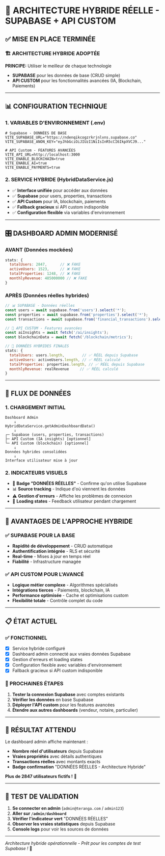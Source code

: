 # 🎯 ARCHITECTURE HYBRIDE RÉELLE - SUPABASE + API CUSTOM

## ✅ MISE EN PLACE TERMINÉE

### 🏗️ **ARCHITECTURE HYBRIDE ADOPTÉE**

**PRINCIPE:** Utiliser le meilleur de chaque technologie
- **SUPABASE** pour les données de base (CRUD simple)
- **API CUSTOM** pour les fonctionnalités avancées (IA, Blockchain, Paiements)

---

## 📊 **CONFIGURATION TECHNIQUE**

### **1. VARIABLES D'ENVIRONNEMENT (.env)**
```env
# Supabase - DONNÉES DE BASE
VITE_SUPABASE_URL="https://ndenqikcogzrkrjnlvns.supabase.co"
VITE_SUPABASE_ANON_KEY="eyJhbGciOiJIUzI1NiIsInR5cCI6IkpXVCJ9..."

# API Custom - FEATURES AVANCÉES  
VITE_API_URL=http://localhost:3000
VITE_ENABLE_BLOCKCHAIN=true
VITE_ENABLE_AI=true
VITE_ENABLE_PAYMENTS=true
```

### **2. SERVICE HYBRIDE (HybridDataService.js)**
- ✅ **Interface unifiée** pour accéder aux données
- ✅ **Supabase** pour users, properties, transactions
- ✅ **API Custom** pour IA, blockchain, paiements
- ✅ **Fallback gracieux** si API custom indisponible
- ✅ **Configuration flexible** via variables d'environnement

---

## 🎛️ **DASHBOARD ADMIN MODERNISÉ**

### **AVANT (Données mockées)**
```javascript
stats: {
  totalUsers: 2847,      // ❌ FAKE
  activeUsers: 1523,     // ❌ FAKE  
  totalProperties: 1248, // ❌ FAKE
  monthlyRevenue: 485000000 // ❌ FAKE
}
```

### **APRÈS (Données réelles hybrides)**
```javascript
// 📊 SUPABASE - Données réelles
const users = await supabase.from('users').select('*');
const properties = await supabase.from('properties').select('*');
const transactions = await supabase.from('financial_transactions').select('*');

// 🤖 API CUSTOM - Features avancées
const aiInsights = await fetch('/ai/insights');
const blockchainData = await fetch('/blockchain/metrics');

// 🎯 DONNÉES HYBRIDES FINALES
stats: {
  totalUsers: users.length,        // ✅ RÉEL depuis Supabase
  activeUsers: activeUsers.length, // ✅ RÉEL calculé
  totalProperties: properties.length, // ✅ RÉEL depuis Supabase
  monthlyRevenue: realRevenue     // ✅ RÉEL calculé
}
```

---

## 🔄 **FLUX DE DONNÉES**

### **1. CHARGEMENT INITIAL**
```
Dashboard Admin
    ↓
HybridDataService.getAdminDashboardData()
    ↓
┌─ Supabase (users, properties, transactions)
├─ API Custom (IA insights) [optionnel]
└─ API Custom (blockchain) [optionnel]
    ↓
Données hybrides consolidées
    ↓
Interface utilisateur mise à jour
```

### **2. INDICATEURS VISUELS**
- 🎯 **Badge "DONNÉES RÉELLES"** - Confirme qu'on utilise Supabase
- 📊 **Source tracking** - Indique d'où viennent les données
- ⚠️ **Gestion d'erreurs** - Affiche les problèmes de connexion
- 🔄 **Loading states** - Feedback utilisateur pendant chargement

---

## 🚀 **AVANTAGES DE L'APPROCHE HYBRIDE**

### **✅ SUPABASE POUR LA BASE**
- **Rapidité de développement** - CRUD automatique
- **Authentification intégrée** - RLS et sécurité
- **Real-time** - Mises à jour en temps réel
- **Fiabilité** - Infrastructure managée

### **✅ API CUSTOM POUR L'AVANCÉ**
- **Logique métier complexe** - Algorithmes spécialisés
- **Intégrations tierces** - Paiements, blockchain, IA
- **Performance optimisée** - Cache et optimisations custom
- **Flexibilité totale** - Contrôle complet du code

---

## 📋 **ÉTAT ACTUEL**

### **✅ FONCTIONNEL**
- [x] Service hybride configuré
- [x] Dashboard admin connecté aux vraies données Supabase  
- [x] Gestion d'erreurs et loading states
- [x] Configuration flexible avec variables d'environnement
- [x] Fallback gracieux si API custom indisponible

### **🔄 PROCHAINES ÉTAPES**
1. **Tester la connexion Supabase** avec comptes existants
2. **Vérifier les données** en base Supabase
3. **Déployer l'API custom** pour les features avancées
4. **Étendre aux autres dashboards** (vendeur, notaire, particulier)

---

## 🎯 **RÉSULTAT ATTENDU**

Le dashboard admin affiche maintenant :
- **Nombre réel d'utilisateurs** depuis Supabase
- **Vraies propriétés** avec détails authentiques  
- **Transactions réelles** avec montants exacts
- **Badge confirmation** "DONNÉES RÉELLES - Architecture Hybride"

**Plus de 2847 utilisateurs fictifs !** 🎉

---

## 🧪 **TEST DE VALIDATION**

1. **Se connecter en admin** (`admin@teranga.com` / `admin123`)
2. **Aller sur `/admin/dashboard`**
3. **Vérifier l'indicateur vert** "DONNÉES RÉELLES"
4. **Observer les vraies statistiques** depuis Supabase
5. **Console logs** pour voir les sources de données

---

*Architecture hybride opérationnelle - Prêt pour les comptes de test Supabase !* 🚀
